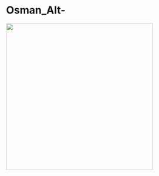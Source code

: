# Osman_Alt-

<a href="URL_REDIRECT" target="blank"><img align="center" src="https://github.com/OsmanAlb/Osman_Alt-/blob/main/somia%26me.jpg" height="400" /></a>

